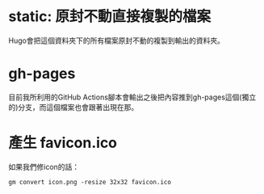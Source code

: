 # static: 原封不動直接複製的檔案

Hugo會把這個資料夾下的所有檔案原封不動的複製到輸出的資料夾。

# gh-pages

目前我所利用的GitHub Actions腳本會輸出之後把內容推到gh-pages這個(獨立的)分支，而這個檔案也會跟著出現在那。

# 產生 favicon.ico

如果我們修icon的話：

```
gm convert icon.png -resize 32x32 favicon.ico
```
